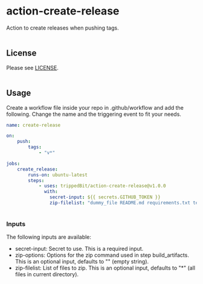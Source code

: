 # action-create-release
Action to create releases when pushing tags.
<br><br>
## License
Please see [LICENSE](LICENSE).
<br><br>
## Usage
Create a workflow file inside your repo in .github/workflow and add the following.
Change the name and the triggering event to fit your needs.
```yml
name: create-release

on:
    push:
        tags:
            - "v*"

jobs:
    create_release:
        runs-on: ubuntu-latest
        steps:
            - uses: trippedBit/action-create-release@v1.0.0
              with:
                secret-input: ${{ secrets.GITHUB_TOKEN }}
                zip-filelist: "dummy_file README.md requirements.txt tests/test_unit.py"
  
```
### Inputs
The following inputs are available:
* secret-input: Secret to use. This is a required input.
* zip-options: Options for the zip command used in step build_artifacts. This is an optional input, defaults to "" (empty string).
* zip-filelist: List of files to zip. This is an optional input, defaults to "*" (all files in current directory).
